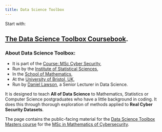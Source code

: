 ```yaml
---
title: Data Science Toolbox
---
```

Start with:

## [The Data Science Toolbox Coursebook](coursebook.html).

### About Data Science Toolbox:

* It is part of the [Course: MSc Cyber Security](https://www.bristol.ac.uk/maths/postgraduate/msc/cybersecurity),
* Run by the [Institute of Statistical Sciences](https://www.bristolmathsresearch.org/statistical-science/),
* In the [School of Mathematics](https://www.bristol.ac.uk/maths),
* At the [University of Bristol, UK](https://www.bristol.ac.uk),
* Run by [Daniel Lawson](https://people.maths.bris.ac.uk/~madjl/), a Senior Lecturer in Data Science.

It is designed to teach **All of Data Science** to Mathematics, Statistics or Computer Science postgraduates who have a little background in coding. It does this through thorough exploration of methods applied to **Real Cyber Security Datasets**.

The page contains the public-facing material for the [Data Science Toolbox Masters course](https://www.bris.ac.uk/unit-programme-catalogue/UnitDetails.jsa;jsessionid=9A4E8E85CF53506A6177DBB05B80A134.nAC1004052063?ayrCode=20%2F21&unitCode=MATHM0029) for the [MSc in Mathematics of Cybersecurity](https://www.bristol.ac.uk/study/postgraduate/2020/sci/msc-mathematics-of-cybersecurity).


